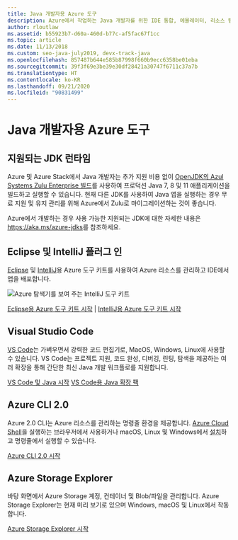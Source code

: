 ```yaml
---
title: Java 개발자용 Azure 도구
description: Azure에서 작업하는 Java 개발자를 위한 IDE 통합, 에뮬레이터, 리소스 탐색기 및 명령줄 인터페이스입니다.
author: rloutlaw
ms.assetid: b55923b7-d60a-460d-b77c-af5fac67f1cc
ms.topic: article
ms.date: 11/13/2018
ms.custom: seo-java-july2019, devx-track-java
ms.openlocfilehash: 857487b644e585b87998f660b9ecc6358be01eba
ms.sourcegitcommit: 39f3f69e3be39e30df28421a30747f6711c37a7b
ms.translationtype: HT
ms.contentlocale: ko-KR
ms.lasthandoff: 09/21/2020
ms.locfileid: "90831499"
---
```

# <a name="azure-tools-for-java-developers"></a>Java 개발자용 Azure 도구

## <a name="supported-jdk-runtimes"></a>지원되는 JDK 런타임

Azure 및 Azure Stack에서 Java 개발자는 추가 지원 비용 없이 [OpenJDK의 Azul Systems Zulu Enterprise 빌드](https://www.azul.com/downloads/azure-only/zulu/)를 사용하여 프로덕션 Java 7, 8 및 11 애플리케이션을 빌드하고 실행할 수 있습니다. 현재 다른 JDK를 사용하여 Java 앱을 실행하는 경우 무료 지원 및 유지 관리를 위해 Azure에서 Zulu로 마이그레이션하는 것이 좋습니다.

Azure에서 개발하는 경우 사용 가능한 지원되는 JDK에 대한 자세한 내용은 <https://aka.ms/azure-jdks>를 참조하세요.

## <a name="eclipse-and-intellij-plugins"></a>Eclipse 및 IntelliJ 플러그 인

[Eclipse](../toolkit-for-eclipse/index.yml) 및 [IntelliJ](../toolkit-for-intellij/index.yml)용 Azure 도구 키트를 사용하여 Azure 리소스를 관리하고 IDE에서 앱을 배포합니다.

![Azure 탐색기를 보여 주는 IntelliJ 도구 키트](media/intelliJ-azure-explorer.png)

[Eclipse용 Azure 도구 키트 시작](/azure/app-service-web/app-service-web-eclipse-create-hello-world-web-app) | [IntelliJ용 Azure 도구 키트 시작](/azure/app-service-web/app-service-web-intellij-create-hello-world-web-app)

## <a name="visual-studio-code"></a>Visual Studio Code

[VS Code](https://code.visualstudio.com/)는 가벼우면서 강력한 코드 편집기로, MacOS, Windows, Linux에 사용할 수 있습니다. VS Code는 프로젝트 지원, 코드 완성, 디버깅, 린팅, 탐색을 제공하는 여러 확장을 통해 간단한 최신 Java 개발 워크플로를 지원합니다.

[VS Code 및 Java 시작](https://code.visualstudio.com/docs/java)
[VS Code용 Java 확장 팩](https://code.visualstudio.com/docs/java/extensions)

## <a name="azure-cli-20"></a>Azure CLI 2.0

Azure 2.0 CLI는 Azure 리소스를 관리하는 명령줄 환경을 제공합니다. [Azure Cloud Shell](/azure/cloud-shell/overview)을 실행하는 브라우저에서 사용하거나 macOS, Linux 및 Windows에서 [설치](/cli/azure/install-azure-cli)하고 명령줄에서 실행할 수 있습니다.

[Azure CLI 2.0 시작](/cli/azure/get-started-with-azure-cli)

## <a name="azure-storage-explorer"></a>Azure Storage Explorer

바탕 화면에서 Azure Storage 계정, 컨테이너 및 Blob/파일을 관리합니다. Azure Storage Explorer는 현재 미리 보기로 있으며 Windows, macOS 및 Linux에서 작동합니다.

[Azure Storage Explorer 시작](/azure/vs-azure-tools-storage-manage-with-storage-explorer)